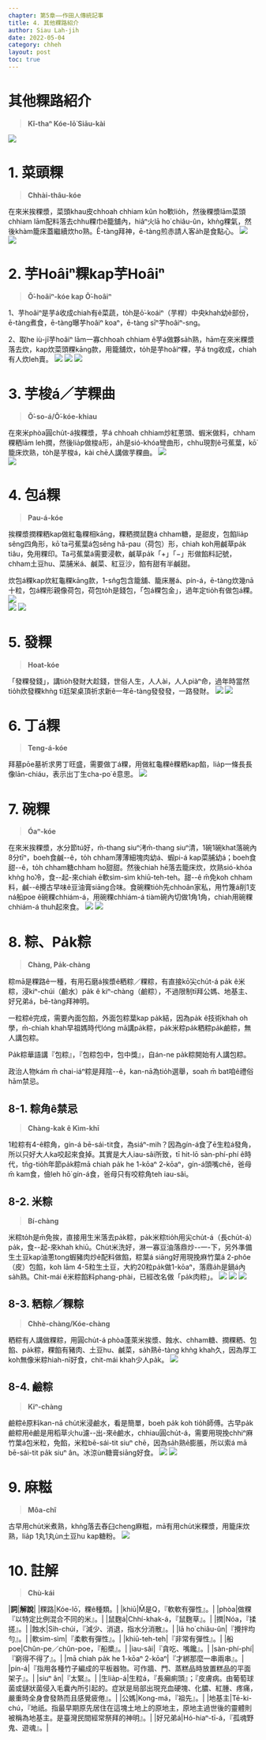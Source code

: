 ```yaml
---
chapter: 第5章——作田人傳統記事
title: 4. 其他粿路紹介
author: Siau Lah-jih
date: 2022-05-04
category: chheh
layout: post
toc: true
---
```


# 其他粿路紹介
> **Kî-thaⁿ Kóe-lō͘ Siāu-kài**

![](../too5/11/11-4-9發粿.jpg)

# 1. 菜頭粿
> **Chhài-thâu-kóe**

在來米挨粿漿，菜頭khau皮chhoah chhiam kûn ho͘軟lio̍h，然後粿漿lām菜頭chhiam lām配料落去chhu粿巾ê籠舖內，hiâⁿ火lā ho͘ chiâu-ûn，khǹg粿氣，然後khàm籠床蓋繼續炊ho͘熟。Ē-tàng拜神，ē-tàng煎赤請人客a̍h是食點心。
![](../too5/11/11-4-1菜頭粿1舖.jpg)
![](../too5/11/11-4-2.jpg)

# 2. 芋Hoâiⁿ粿kap芋Hoâiⁿ
> **Ō͘-hoâiⁿ-kóe kap Ō͘-hoâiⁿ**

1、芋hoâiⁿ是芋á收成chiah有ê菜蔬，to̍h是ō͘-koáiⁿ（芋桿）中央khah幼ê部份，ē-tàng煮食，ē-tàng曝芋hoâiⁿ koaⁿ，ē-tàng sīⁿ芋hoâiⁿ-sng。

2、取he iù-jī芋hoâiⁿ lām一寡chhoah chhiam ê芋á做夥sa̍h熟，hām在來米粿漿落去炊，kap炊菜頭粿kāng款，用籠舖炊，to̍h是芋hoâiⁿ粿，芋á tng收成，chiah有人炊leh賣。
![](../too5/11/11-4-3芋梭仔芋粿.jpg)
![](../too5/11/11-4-4芋秆桿.jpg)
![](../too5/11/11-4-5芋莖.jpg)

# 3. 芋梭á／芋粿曲
> **Ō͘-so-á/Ō͘-kóe-khiau**

在來米phòa圓chu̍t-á挨粿漿，芋á chhoah chhiam炒紅蔥頭、蝦米做料，chham粿粞lām leh撋，然後lia̍p做梭á形，a̍h是sió-khóa彎曲形，chhu現割ê弓蕉葉，kō͘籠床炊熟，to̍h是芋梭á，kài chē人講做芋粿曲。
![](../too5/11/11-4-11芋梭仔芋粿曲.jpg)  
![](../too5/11/11-4-11a芋粿曲.jpg)

# 4. 包á粿
> **Pau-á-kóe**

挨粿漿撋粿粞kap做紅龜粿相kāng，粿粞撋鼠麴á chham糖，是甜皮，包餡lia̍p sêng四角形，kō͘ ta弓蕉葉á包sêng hâ-pau（荷包）形，chiah koh用鹹草pa̍k tiâu，免用粿印。Ta弓蕉葉á需要浸軟，鹹草pa̍k「+」「−」形做餡料記號，chham土豆hu、菜脯米á、鹹菜、紅豆沙，餡有甜有半鹹甜。

炊包á粿kap炊紅龜粿kāng款，1-sn̂g包含籠舖、籠床層á、pín-á，ē-tàng炊幾nā十粒，包á粿形親像荷包，荷包to̍h是錢包，「包á粿包金」，過年定tio̍h有做包á粿。
![](../too5/11/11-4-7.jpg)  
![](../too5/11/11-4-8包仔粿.jpg)
![](../too5/11/11-4-8a弓蕉葉焦圖.jpg)


# 5. 發粿
> **Hoat-kóe**

「發粿發錢」，講tio̍h發財大趁錢，世俗人生，人人ài，人人piàⁿ命，過年時當然tio̍h炊發粿khǹg tī尪架桌頂祈求新ê一年ē-tàng發發發，一路發財。
![](../too5/11/11-4-9發粿.jpg)
![](../too5/11/11-4-9a發粿發錢.jpg)

# 6. 丁á粿
> **Teng-á-kóe**

拜墓pōe墓祈求男丁旺盛，需要做丁á粿，用做紅龜粿ê粿粞kap餡，lia̍p一條長長像lān-chiáu，表示出丁生cha-po͘ ê意思。
![](../too5/11/11-4-10丁仔粿.jpg)

# 7. 碗粿
> **Óaⁿ-kóe**

在來米挨粿漿，水分節tú好，m̄-thang siuⁿ洘m̄-thang siuⁿ清，1碗1碗khat落碗內8分tīⁿ，boeh食鹹--ê，to̍h chham薄薄細塊肉幼á、蝦pi-á kap菜脯幼á；boeh食甜--ê，to̍h chham糖chham ho͘甜甜。然後chiah hē落去籠床炊，炊熟sió-khóa khǹg ho͘冷，食--起-來chiah ē軟sìm-sìm khiū-teh-teh。甜--ê m̄免koh chham料，鹹--ê攪古早味ê豆油膏siāng合味。食碗粿tio̍h先chhoân家私，用竹篾á削1支ná船poe ê碗粿chhiám-á，用碗粿chhiám-á tiàm碗內切做1角1角，chiah用碗粿chhiám-á thuh起來食。
![](../too5/11/11-4-12碗粿.jpg)
![](../too5/11/11-4-12a碗粿攕仔.jpg)

# 8. 粽、Pa̍k粽
> **Chàng, Pa̍k-chàng**

粽mā是粿路ê一種，有用石磨á挨漿ê粞粽／粿粽，有直接kō͘尖chu̍t-á pa̍k ê米粽，浸kiⁿ-chúi（鹼水）pa̍k ê kiⁿ-chàng（鹼粽），不過限制tī拜公媽、地基主、好兄弟á，bē-tàng拜神明。

一粒粽ê完成，需要內面包餡，外面包粽葉kap pa̍k結，因為pa̍k ê技術khah oh學，m̄-chiah khah早祖媽時代lóng mā講pa̍k粽，pa̍k米粽pa̍k粞粽pa̍k鹼粽，無人講包粽。

Pa̍k粽華語講『包粽』，『包粽包中，包中獎』，自án-ne pa̍k粽開始有人講包粽。

政治人物kám m̄ chai-iáⁿ粽是拜陰--ê，kan-nā為tio̍h選舉，soah m̄ bat咱ê禮俗hām禁忌。

## 8-1. 粽角ê禁忌
> **Chàng-kak ê Kìm-khī**

1粒粽有4-ê粽角，gín-á bē-sái-tit食，為siáⁿ-mih？因為gín-á食了ē生粒á發角，所以只好大人ka咬起來食掉。其實是大人iau-sâi所致，tī hit-lō sàn-phí-phí ê時代，tn̄g-tio̍h年節pa̍k粽mā chiah pa̍k he 1-kōaⁿ 2-kōaⁿ，gín-á頭嘴chē，爸母m̄ kam食，儉leh hō͘ gín-á食，爸母只有咬粽角teh iau-sâi。

## 8-2. 米粽
> **Bí-chàng**

米粽to̍h是m̄免挨，直接用生米落去pa̍k粽，pa̍k米粽tio̍h用尖chu̍t-á（長chu̍t-á）pa̍k，食--起-來khah khiū。Chu̍t米洗好，淋一寡豆油落鼎炒--一-下，另外準備生土豆kap油蔥tong蝦豬肉炒ê配料做餡，粽葉á siāng好用現挽麻竹葉á 2-phôe（皮）包餡，koh lām 4-5粒生土豆，大約20粒pa̍k做1-kōaⁿ，落鼎a̍h是鍋á內sa̍h熟。Chit-mái ê米粽餡料phang-phài，已經改名做「pa̍k肉粽」。
![](../too5/11/11-4-13縛粽.jpg)
![](../too5/11/11-4-13b米粽.jpg)
![](../too5/11/11-4-13c米粽.jpg)

## 8-3. 粞粽／粿粽
> **Chhè-chàng/Kóe-chàng**

粞粽有人講做粿粽，用圓chu̍t-á phòa蓬萊米挨漿、蝕水、chham糖、撋粿粞、包餡、pa̍k粽，粿餡有豬肉、土豆hu、鹹菜，sa̍h熟ē-tàng khǹg khah久，因為厚工koh無像米粽hiah-nī好食，chit-mái khah少人pa̍k。
![](../too5/11/11-4-13a粞粽.jpg)

## 8-4. 鹼粽
> **Kiⁿ-chàng**

鹼粽ê原料kan-nā chu̍t米浸鹼水，看是簡單，boeh pa̍k koh tio̍h師傅。古早pa̍k鹼粽用ê鹼是用稻草火hu濾--出-來ê鹼水，chhiau圓chu̍t-á，需要用現挽chhiⁿ麻竹葉á包米粒，免餡，米粒bē-sái-tit siuⁿ chē，因為sa̍h熟ē膨脹，所以索á mā bē-sái-tit pa̍k siuⁿ ân。冰涼ùn糖膏siāng好食。
![](../too5/11/11-4-14鹼粽.jpg)
![](../too5/11/11-4-14a鹼粽.jpg)

# 9. 麻糍
> **Môa-chî**

古早用chu̍t米煮熟，khǹg落去舂臼cheng麻糍，mā有用chu̍t米粿漿，用籠床炊熟，lia̍p 1丸1丸ùn土豆hu kap糖粉。
![](../too5/11/11-4-6客家麻糬.jpg)

# 10. 註解
> **Chù-kái**

|**詞**|**解說**|
|粿路|Kóe-lō͘，粿ê種類。|
|khiū|M̄是Q，『軟軟有彈性』。|
|phòa|做粿『以特定比例混合不同的米』。|
|鼠麴á|Chhí-khak-á，『鼠麴草』。|
|撋|Nóa，『揉搓』。|
|蝕水|Si̍h-chúi，『減少、消退，指水分消散』。|
|lā ho͘ chiâu-ûn|『攪拌均勻』。|
|軟sìm-sìm|『柔軟有彈性』。|
|khiū-teh-teh|『非常有彈性』。|
|船poe|Chûn-pe／chûn-poe，『船槳』。|
|iau-sâi|『貪吃、嘴饞』。|
|sàn-phí-phí|『窮得不得了』。|
|mā chiah pa̍k he 1-kōaⁿ 2-kōaⁿ|『才綁那麼一串兩串』。|
|pín-á|『指用各種竹子編成的平板器物。可作牆、門、蒸糕品時放置糕品的平面架子』。|
|siuⁿ ân|『太緊』。|
|生lia̍p-á|生粒á，『長癩痢頭』；『皮膚病。由葡萄球菌或鏈狀菌侵入毛囊內所引起的。症狀是局部出現充血硬塊、化膿、紅腫、疼痛，嚴重時全身會發熱而且感覺疲倦』。|
|公媽|Kong-má，『祖先』。|
|地基主|Tē-ki-chú，『地祇。指最早期原先居住在這塊土地上的原地主，原地主過世後的靈體則被稱為地基主。是臺灣民間經常祭拜的神明』。|
|好兄弟á|Hó-hiaⁿ-tī-á，『孤魂野鬼、遊魂』。|
